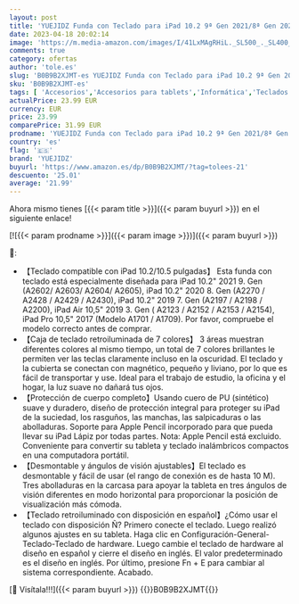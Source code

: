 ```yaml
---
layout: post
title: 'YUEJIDZ Funda con Teclado para iPad 10.2 9ª Gen 2021/8ª Gen 2020/7ª Gen 2019 Español Ñ Retroiluminados Teclado Inalámbrico Desmontable Teclado con Funda Protector para iPad Air 3  iPad Pro 10.5 Negro'
date: 2023-04-18 20:02:14
image: 'https://m.media-amazon.com/images/I/41LxMAgRHiL._SL500_._SL400_.jpg'
comments: true
category: ofertas
author: 'tole.es'
slug: 'B0B9B2XJMT-es YUEJIDZ Funda con Teclado para iPad 10.2 9ª Gen 2021/8ª...'
sku: 'B0B9B2XJMT-es'
tags: [ 'Accesorios','Accesorios para tablets','Informática','Teclados para tablets','ipad','yuejidz','🇪🇸', ]
actualPrice: 23.99 EUR
currency: EUR
price: 23.99
comparePrice: 31.99 EUR
prodname: 'YUEJIDZ Funda con Teclado para iPad 10.2 9ª Gen 2021/8ª Gen 2020/7ª Gen 2019 Español Ñ Retroiluminados Teclado Inalámbrico Desmontable Teclado con Funda Protector para iPad Air 3  iPad Pro 10.5 Negro'
country: 'es'
flag: '🇪🇸'
brand: 'YUEJIDZ'
buyurl: 'https://www.amazon.es/dp/B0B9B2XJMT/?tag=tolees-21'
descuento: '25.01'
average: '21.99'
---
```


Ahora mismo tienes [{{< param title >}}]({{< param buyurl >}}) en el siguiente enlace!

[![{{< param prodname >}}]({{< param image >}})]({{< param buyurl >}})

🔎:

- 【Teclado compatible con iPad 10.2/10.5 pulgadas】 Esta funda con teclado está especialmente diseñada para iPad 10.2" 2021 9. Gen (A2602/ A2603/ A2604/ A2605), iPad 10.2" 2020 8. Gen (A2270 / A2428 / A2429 / A2430), iPad 10.2" 2019 7. Gen (A2197 / A2198 / A2200), iPad Air 10,5" 2019 3. Gen ( A2123 / A2152 / A2153 / A2154), iPad Pro 10,5" 2017 (Modelo A1701 / A1709). Por favor, compruebe el modelo correcto antes de comprar.
- 【Caja de teclado retroiluminada de 7 colores】 3 áreas muestran diferentes colores al mismo tiempo, un total de 7 colores brillantes le permiten ver las teclas claramente incluso en la oscuridad. El teclado y la cubierta se conectan con magnético, pequeño y liviano, por lo que es fácil de transportar y use. Ideal para el trabajo de estudio, la oficina y el hogar, la luz suave no dañará tus ojos.
- 【Protección de cuerpo completo】Usando cuero de PU (sintético) suave y duradero, diseño de protección integral para proteger su iPad de la suciedad, los rasguños, las manchas, las salpicaduras o las abolladuras. Soporte para Apple Pencil incorporado para que pueda llevar su iPad Lápiz por todas partes. Nota: Apple Pencil está excluido. Conveniente para convertir su tableta y teclado inalámbricos compactos en una computadora portátil.
- 【Desmontable y ángulos de visión ajustables】El teclado es desmontable y fácil de usar (el rango de conexión es de hasta 10 M). Tres abolladuras en la carcasa para apoyar la tableta en tres ángulos de visión diferentes en modo horizontal para proporcionar la posición de visualización más cómoda.
- 【Teclado retroiluminado con disposición en español】¿Cómo usar el teclado con disposición Ñ? Primero conecte el teclado. Luego realizó algunos ajustes en su tableta. Haga clic en Configuración-General-Teclado-Teclado de hardware. Luego cambie el teclado de hardware al diseño en español y cierre el diseño en inglés. El valor predeterminado es el diseño en inglés. Por último, presione Fn + E para cambiar al sistema correspondiente. Acabado.

[🛒 Visítala!!!]({{< param buyurl >}})
{{<world>}}B0B9B2XJMT{{</world>}}
